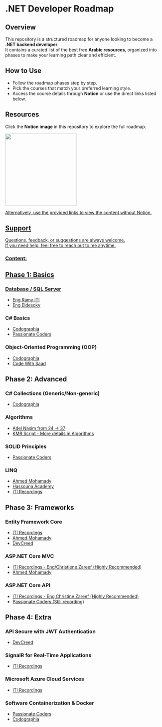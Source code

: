 # .NET Developer Roadmap  

## Overview  
This repository is a structured roadmap for anyone looking to become a **.NET backend developer**.  
It contains a curated list of the best free **Arabic resources**, organized into phases to make your learning path clear and efficient.  

## How to Use  
- Follow the roadmap phases step by step.  
- Pick the courses that match your preferred learning style.  
- Access the course details through **Notion** or use the direct links listed below.  

## Resources  
Click the **Notion image** in this repository to explore the full roadmap.  

<p align="left"> 
  <a href="https://foregoing-sunshine-22c.notion.site/Dot-Net-Back-End-Developer-RoadMap-108abbeedc9580888d75e84ba465e9fd">
    <img src="https://github.com/user-attachments/assets/294e4b6c-fea2-4b1d-b093-5428296ad1dc" height="230"/>
</p>
    
Alternatively, use the provided links to view the content without Notion.  

## Support  
Questions, feedback, or suggestions are always welcome.  
If you need help, feel free to reach out to me anytime.  

### Content:

## Phase 1: Basics

### Database / SQL Server
- [Eng Ramy ITI](https://youtube.com/playlist?list=PLoRh0POuk1Rw-BZU-DPI6cA_c5W9_2uF_&si=ar2HDGvREar0xoEy)
- [Eng Eldesoky](https://www.youtube.com/playlist?list=PL1DUmTEdeA6J6oDLTveTt4Z7E5qEfFluE)
  
### C# Basics
- [Codographia](https://youtube.com/playlist?list=PLX1bW_GeBRhCU9l7examhVrARmXHHRrLR&si=fb-w5dS3XwPl8N7E)
- [Passionate Coders](https://www.youtube.com/playlist?list=PLsV97AQt78NT0H8J71qe7edwRpAirfqOI)

### Object-Oriented Programming (OOP)
- [Codographia](https://youtube.com/playlist?list=PLX1bW_GeBRhAfq0EsDHH4YemBAd6G-H75&si=Doy7YZ6XG9rfsIjA)
- [Code With Saad](https://www.youtube.com/playlist?list=PLZyQU-WOzZF3s6vZ5ekPcJ1w-7C4Iz2S5)

## Phase 2: Advanced

### C# Collections (Generic/Non-generic)
- [Codographia](https://www.youtube.com/playlist?list=PLX1bW_GeBRhBbnebNayUDYlQJRBKwZKlo)
  
### Algorithms
- [Adel Nasim from 24 -> 37](https://www.youtube.com/playlist?list=PLCInYL3l2AajqOUW_2SwjWeMwf4vL4RSp)
- [KMR Script - More details in Algorithms](https://youtube.com/playlist?list=PLL2zWZTDFZzjxarUL23ydiOgibhRipGYC&si=6ZVmL5yys_zh8qej)

### SOLID Principles
- [Passionate Coders](https://youtube.com/playlist?list=PLsV97AQt78NRT1GmH2EJ-o-2_ILFM9feq&si=EmmWzD2CXg-rYZ1M)

### LINQ
- [Ahmed Mohamady](https://www.youtube.com/playlist?list=PLqPejUavRNTXdgLMPnCwqriZX1yZ_Kgib)
- [Hassouna Academy](https://www.youtube.com/playlist?list=PLHIfW1KZRIfnW4RDln5tzw6htvNhnkr7t)
- [ITI Recordings](https://www.youtube.com/playlist?list=PLesfn4TAj57XPaxXcGQ2mmBGyfvrvV_Aa)

## Phase 3: Frameworks

### Entity Framework Core
- [ITI Recordings](https://www.youtube.com/playlist?list=PLesfn4TAj57WisNpNGLPCS1donYYAEQSI)
- [Ahmed Mohamady](https://www.youtube.com/playlist?list=PLqPejUavRNTVSVQ5k3UUMgj3RP8Qczwve)
- [DevCreed](https://www.youtube.com/playlist?list=PL62tSREI9C-cHV28v-EqWinveTTAos8Pp)

### ASP.NET Core MVC
- [ITI Recordings - Eng/Christiene Zareef (Highly Recommended)](https://drive.google.com/drive/u/0/folders/1HZwQYm-ME578H8ANkv9w4167NDCRWecF?fbclid=IwAR1lCISZUSWI-3cMJC7Y22yCw0iMgn_0Ra2VuSVnLTCaBWV-13e-CFUbKNg)
- [Ahmed Mohamady](https://www.youtube.com/playlist?list=PLqPejUavRNTWqGYP-f1pHkbLYdbqi_Uhg)

### ASP.NET Core API
- [ITI Recordings - Eng Christine Zareef (Highly Recommended)](https://youtube.com/playlist?list=PLesfn4TAj57VzTrrGkOKWbNOOrUCdSQGo&si=IH-GyfrRzYhF-QXY)
- [Passionate Coders (Still recording)](https://www.youtube.com/playlist?list=PLsV97AQt78NQ8E7cEqovH0zLYRJgJahGh)

## Phase 4: Extra

### API Secure with JWT Authentication
- [DevCreed](https://www.youtube.com/playlist?list=PL62tSREI9C-eYNE1Pyw0yv1tETs5V8WGd)

### SignalR for Real-Time Applications
- [ITI Recordings](https://www.youtube.com/playlist?list=PLesfn4TAj57WLtiWtHP1Xkel7WD6QHvpe)

### Microsoft Azure Cloud Services
- [ITI Recordings](https://youtube.com/playlist?list=PLesfn4TAj57WWPBzcEIGEfwzCPpw27-Lu&si=JjZf80QVb0XGxXAc)

### Software Containerization & Docker
- [Passionate Coders](https://www.youtube.com/playlist?list=PLsV97AQt78NTJTBGKI0GE3eJc2Q_SC2B-)
- [Codographia](https://www.youtube.com/playlist?list=PLX1bW_GeBRhCS2TJvGgu38P-Rf9aNXKZD)
